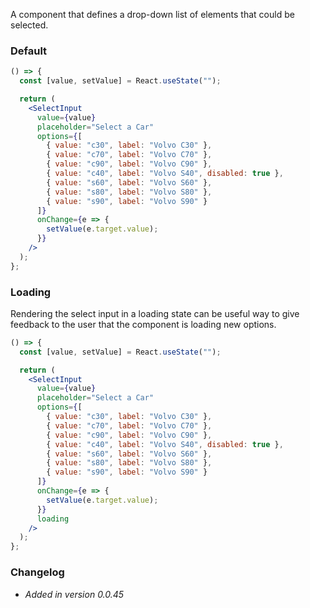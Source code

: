A component that defines a drop-down list of elements that could be selected.

### Default

```jsx live=true
() => {
  const [value, setValue] = React.useState("");

  return (
    <SelectInput
      value={value}
      placeholder="Select a Car"
      options={[
        { value: "c30", label: "Volvo C30" },
        { value: "c70", label: "Volvo C70" },
        { value: "c90", label: "Volvo C90" },
        { value: "c40", label: "Volvo S40", disabled: true },
        { value: "s60", label: "Volvo S60" },
        { value: "s80", label: "Volvo S80" },
        { value: "s90", label: "Volvo S90" }
      ]}
      onChange={e => {
        setValue(e.target.value);
      }}
    />
  );
};
```

### Loading

Rendering the select input in a loading state can be useful way to give feedback to the user that the component is loading new options.

```jsx live=true
() => {
  const [value, setValue] = React.useState("");

  return (
    <SelectInput
      value={value}
      placeholder="Select a Car"
      options={[
        { value: "c30", label: "Volvo C30" },
        { value: "c70", label: "Volvo C70" },
        { value: "c90", label: "Volvo C90" },
        { value: "c40", label: "Volvo S40", disabled: true },
        { value: "s60", label: "Volvo S60" },
        { value: "s80", label: "Volvo S80" },
        { value: "s90", label: "Volvo S90" }
      ]}
      onChange={e => {
        setValue(e.target.value);
      }}
      loading
    />
  );
};
```

### Changelog

- *Added in version 0.0.45*